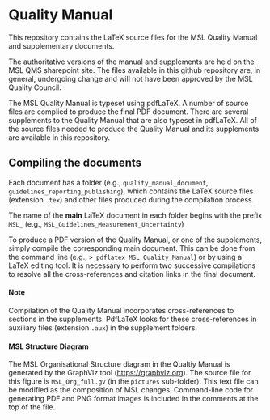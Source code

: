 # Quality Manual
This repository contains the LaTeX source files for the MSL Quality Manual and supplementary documents.

The authoritative versions of the manual and supplements are held on the MSL QMS sharepoint site. The files available in this github repository are, in general, undergoing change and will not have been approved by the MSL Quality Council.

The MSL Quality Manual is typeset using pdfLaTeX. A number of source files are complied to produce the final PDF document. There are several supplements to the Quality Manual that are also typeset in pdfLaTeX. All of the source files needed to produce the Quality Manual and its supplements are available in this repository.

## Compiling the documents 
Each document has a folder (e.g., `quality_manual_document`, `guidelines_reporting_publishing`), which contains the LaTeX source files (extension `.tex`) and other files produced during the compilation process.

The name of the **main** LaTeX document in each folder begins with the prefix `MSL_` (e.g., `MSL_Guidelines_Measurement_Uncertainty`) 

To produce a PDF version of the Quality Manual, or one of the supplements, simply compile the corresponding main document. This can be done from the command line (e.g., `> pdflatex MSL_Quality_Manual`) or by using a LaTeX editing tool. It is necessary to perform two successive compilations to resolve all the cross-references and citation links in the final document. 

#### Note 
Compilation of the Quality Manual incorporates cross-references to sections in the supplements. PdfLaTeX looks for these cross-references in auxiliary files (extension `.aux`) in the supplement folders.  

#### MSL Structure Diagram
The MSL Organisational Structure diagram in the Qualtiy Manual is generated by the GraphViz tool (https://graphviz.org). The source file for this figure is `MSL_Org_full.gv` (in the `pictures` sub-folder). This text file can be modified as the composition of MSL changes. Command-line code for generating PDF and PNG format images is included in the comments at the top of the file.

